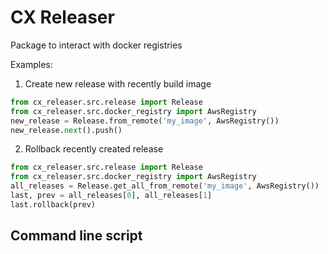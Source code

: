 # CX Releaser

Package to interact with docker registries

Examples:

1. Create new release with recently build image

```python
from cx_releaser.src.release import Release
from cx_releaser.src.docker_registry import AwsRegistry
new_release = Release.from_remote('my_image', AwsRegistry())
new_release.next().push()
```

2. Rollback recently created release

```python
from cx_releaser.src.release import Release
from cx_releaser.src.docker_registry import AwsRegistry
all_releases = Release.get_all_from_remote('my_image', AwsRegistry())
last, prev = all_releases[0], all_releases[1]
last.rollback(prev)
```

## Command line script
